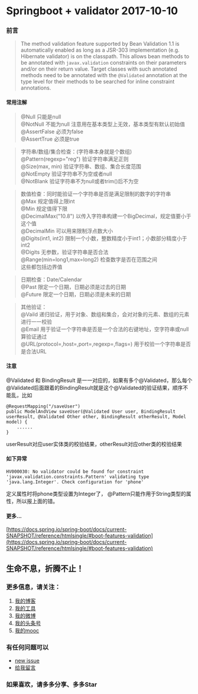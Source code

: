 # Springboot + validator 2017-10-10

### 前言

> The method validation feature supported by Bean Validation 1.1 is automatically enabled as long as a JSR-303 implementation (e.g. Hibernate validator) is on the classpath. This allows bean methods to be annotated with `javax.validation` constraints on their parameters and/or on their return value. Target classes with such annotated methods need to be annotated with the `@Validated` annotation at the type level for their methods to be searched for inline constraint annotations.

#### 常用注解

> @Null	只能是null   
  @NotNull 不能为null 注意用在基本类型上无效，基本类型有默认初始值   
  @AssertFalse 必须为false   
  @AssertTrue	必须是true   
  
> 字符串/数组/集合检查：(字符串本身就是个数组)   
  @Pattern(regexp="reg") 验证字符串满足正则   
  @Size(max, min) 验证字符串、数组、集合长度范围   
  @NotEmpty 验证字符串不为空或者null   
  @NotBlank 验证字符串不为null或者trim()后不为空   
  
> 数值检查：同时能验证一个字符串是否是满足限制的数字的字符串   
  @Max 规定值得上限int   
  @Min 规定值得下限   	
  @DecimalMax("10.8")	以传入字符串构建一个BigDecimal，规定值要小于这个值    
  @DecimalMin 可以用来限制浮点数大小   
  @Digits(int1, int2) 限制一个小数，整数精度小于int1；小数部分精度小于int2   
  @Digits 无参数，验证字符串是否合法   	
  @Range(min=long1,max=long2) 检查数字是否在范围之间   
  这些都包括边界值   
  
> 日期检查：Date/Calendar   
  @Past 限定一个日期，日期必须是过去的日期   
  @Future 限定一个日期，日期必须是未来的日期   
  
> 其他验证：   
  @Vaild 递归验证，用于对象、数组和集合，会对对象的元素、数组的元素进行一一校验   
  @Email 用于验证一个字符串是否是一个合法的右键地址，空字符串或null算验证通过   
  @URL(protocol=,host=,port=,regexp=,flags=) 用于校验一个字符串是否是合法URL   

#### 注意

@Validated 和 BindingResult 是一一对应的，如果有多个@Validated，那么每个@Validated后面跟着的BindingResult就是这个@Validated的验证结果，顺序不能乱，比如
    
````
@RequestMapping("/saveUser")
public ModelAndView saveUser(@Validated User user, BindingResult userResult, @Validated Other other, BindingResult otherResult, Model model) {
    ......
}
````
userResult对应user实体类的校验结果，otherResult对应other类的校验结果
#### 如下异常
```
HV000030: No validator could be found for constraint 'javax.validation.constraints.Pattern' validating type 'java.lang.Integer'. Check configuration for 'phone'
```
定义属性时将phone类型设置为Integer了， @Pattern只能作用于String类型的属性，所以报上面的错。    


#### 更多...

[https://docs.spring.io/spring-boot/docs/current-SNAPSHOT/reference/htmlsingle/#boot-features-validation](https://docs.spring.io/spring-boot/docs/current-SNAPSHOT/reference/htmlsingle/#boot-features-validation)


## 生命不息，折腾不止！
### 更多信息，请关注：
1. [我的博客](http://www.zhyd.me)
2. [我的工具](http://tool.zhyd.me)
3. [我的微博](http://weibo.com/211230415)
4. [我的头条号](http://www.toutiao.com/c/user/3286958681/)
5. [我的mooc](http://www.imooc.com/u/1175248/articles)

### 有任何问题可以
- [new issue](https://github.com/shuxianfeng/springboot/issues)
- [给我留言](http://www.zhyd.me/guestbook)

### 如果喜欢，请多多分享、多多Star